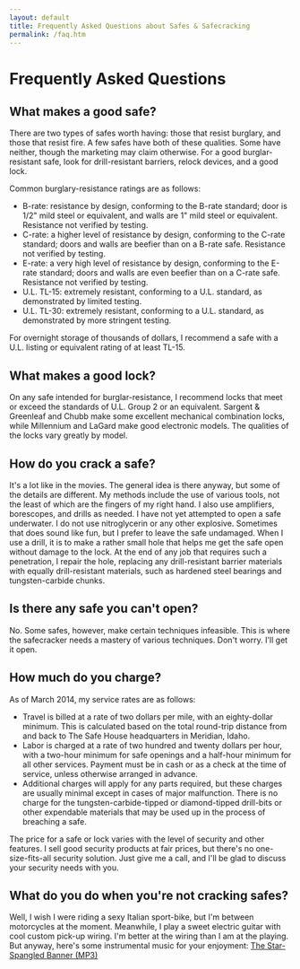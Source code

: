```yaml
---
layout: default
title: Frequently Asked Questions about Safes & Safecracking
permalink: /faq.htm
---
```


# Frequently Asked Questions

## What makes a good safe?
There are two types of safes worth having: those that resist burglary, and
those that resist fire. A few safes have both of these qualities. Some have
neither, though the marketing may claim otherwise. For a good burglar-resistant
safe, look for drill-resistant barriers, relock devices, and a good lock.

Common burglary-resistance ratings are as follows:
- B-rate: resistance by design, conforming to the B-rate standard; door is 1/2" mild steel or equivalent, and walls are 1" mild steel or equivalent. Resistance not verified by testing.
- C-rate: a higher level of resistance by design, conforming to the C-rate standard; doors and walls are beefier than on a B-rate safe. Resistance not verified by testing.
- E-rate: a very high level of resistance by design, conforming to the E-rate standard; doors and walls are even beefier than on a C-rate safe. Resistance not verified by testing.
- U.L. TL-15: extremely resistant, conforming to a U.L. standard, as demonstrated by limited testing.
- U.L. TL-30: extremely resistant, conforming to a U.L. standard, as demonstrated by more stringent testing.

For overnight storage of thousands of dollars, I recommend a safe with a U.L.
listing or equivalent rating of at least TL-15.

## What makes a good lock?
On any safe intended for burglar-resistance, I recommend locks that meet or
exceed the standards of U.L. Group 2 or an equivalent. Sargent & Greenleaf and
Chubb make some excellent mechanical combination locks, while Millennium and
LaGard make good electronic models. The qualities of the locks vary greatly by
model.

## How do you crack a safe?
It's a lot like in the movies. The general idea is there anyway, but some of
the details are different. My methods include the use of various tools, not the
least of which are the fingers of my right hand. I also use amplifiers,
borescopes, and drills as needed. I have not yet attempted to open a safe
underwater. I do not use nitroglycerin or any other explosive. Sometimes that
does sound like fun, but I prefer to leave the safe undamaged. When I use a
drill, it is to make a rather small hole that helps me get the safe open
without damage to the lock. At the end of any job that requires such a
penetration, I repair the hole, replacing any drill-resistant barrier materials
with equally drill-resistant materials, such as hardened steel bearings and
tungsten-carbide chunks.

## Is there any safe you can't open?
No. Some safes, however, make certain techniques infeasible. This is where the
safecracker needs a mastery of various techniques. Don't worry. I'll get it
open.

## How much do you charge?
As of March 2014, my service rates are as follows:
- Travel is billed at a rate of two dollars per mile, with an eighty-dollar minimum. This is calculated based on the total round-trip distance from and back to The Safe House headquarters in Meridian, Idaho.
- Labor is charged at a rate of two hundred and twenty dollars per hour, with a two-hour minimum for safe openings and a half-hour minimum for all other services. Payment must be in cash or as a check at the time of service, unless otherwise arranged in advance.
- Additional charges will apply for any parts required, but these charges are usually minimal except in cases of major malfunction. There is no charge for the tungsten-carbide-tipped or diamond-tipped drill-bits or other expendable materials that may be used up in the process of breaching a safe.

The price for a safe or lock varies with the level of security and other
features. I sell good security products at fair prices, but there's no
one-size-fits-all security solution. Just give me a call, and I'll be glad to
discuss your security needs with you.

## What do you do when you're not cracking safes?
Well, I wish I were riding a sexy Italian sport-bike, but I'm between
motorcycles at the moment. Meanwhile, I play a sweet electric guitar with cool
custom pick-up wiring. I'm better at the wiring than I am at the playing. But
anyway, here's some instrumental music for your enjoyment: [The Star-Spangled
Banner (MP3)][anthem]


[anthem]: download/StarSpangledBanner1.mp3
